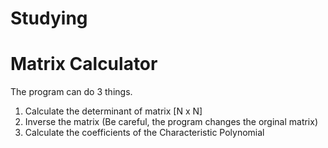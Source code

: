 # Studying
# Matrix Calculator
The program can do 3 things.
1. Calculate the determinant of matrix [N x N]
2. Inverse the matrix (Be careful, the program changes the orginal matrix)
3. Calculate the coefficients of the Characteristic Polynomial
